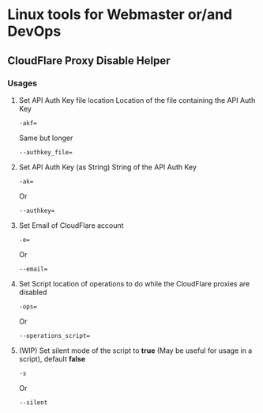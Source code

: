 # Linux tools for Webmaster or/and DevOps
## CloudFlare Proxy Disable Helper
### Usages
1. Set API Auth Key file location
    Location of the file containing the API Auth Key
    ```shell
    -akf=
    ```
    Same but longer
    ```shell
    --authkey_file=
    ```
2. Set API Auth Key (as String)
    String of the API Auth Key
    ```shell
    -ak=
    ```
    Or
    ```shell
    --authkey=
    ```
3. Set Email of CloudFlare account
    ```shell
    -e=
    ```
    Or
    ```shell
    --email=
    ```
4. Set Script location of operations to do while the CloudFlare proxies are disabled
    ```shell
    -ops=
    ```
    Or
    ```shell
    --operations_script=
    ```
5. (WIP) Set silent mode of the script to **true** (May be useful for usage in a script), default **false**
    ```shell
    -s
    ```
    Or
    ```shell
    --silent
    ```